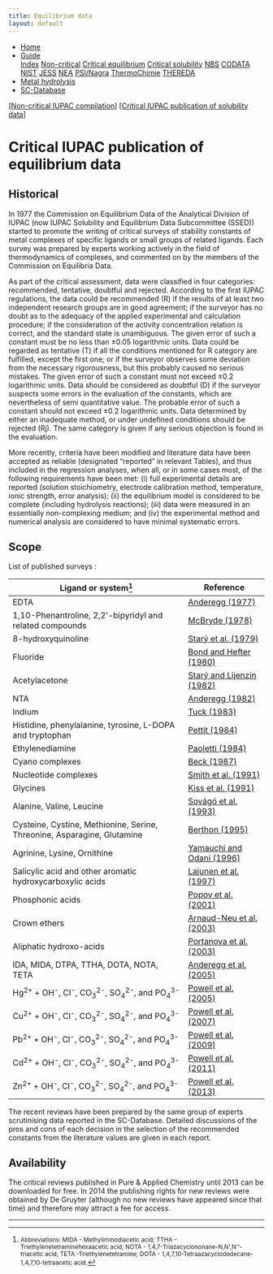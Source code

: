 ```yaml
---
title: Equilibrium data
layout: default
---
```

<ul>
  <li><a href="/">Home</a></li>
  <li class="dropdown">
    <a href="javascript:void(0)" class="dropbtn" class="active">Guide</a>
    <div class="dropdown-content">
      <a href="index.html">Index</a>
      <a href="noncritical.html">Non-critical</a>
      <a class="active" href="critical-equilibrium.html">Critical equilibrium</a>
      <a href="critical-solubility.html">Critical solubility</a>
      <a href="NBS.html">NBS</a>
      <a href="CODATA.html">CODATA</a>
      <a href="NIST.html">NIST</a>
      <a href="JESS.html">JESS</a>
      <a href="NEA.html">NEA</a>
      <a href="PSI.html">PSI/Nagra</a>
      <a href="thermochimie.html">ThermoChimie</a>
      <a href="THEREDA.html">THEREDA</a>
    </div>
  </li>
  <li><a href="/cost-nectar.html">Metal hydrolysis</a></li>
  <li><a href="/sc-database.html">SC-Database</a></li>
</ul>

[[Non-critical IUPAC compilation](noncritical.html)] [[Critical IUPAC publication of solubility data](critical-solubility.html)]

# Critical IUPAC publication of equilibrium data

## Historical

In 1977 the Commission on Equilibrium Data of the Analytical Division of IUPAC (now IUPAC Solubility and Equilibrium Data Subcommittee (SSED)) started to promote the writing of critical surveys of stability constants of metal complexes of specific ligands or small groups of related ligands. Each survey was prepared by experts working actively in the field of thermodynamics of complexes, and commented on by the members of the Commission on Equilibria Data.

As part of the critical assessment, data were classified in four categories: recommended, tentative, doubtful and rejected. According to the first IUPAC regulations, the data could be recommended (R) if the results of at least two independent research groups are in good agreement; if the surveyor has no doubt as to the adequacy of the applied experimental and calculation procedure; if the consideration of the activity concentration relation is correct, and the standard state is unambiguous. The given error of such a constant must be no less than ±0.05 logarithmic units. Data could be regarded as tentative (T) if all the conditions mentioned for R category are fulfilled, except the first one; or if the surveyor observes some deviation from the necessary rigorousness, but this probably caused no serious mistakes. The given error of such a constant must not exceed ±0.2 logarithmic units. Data should be considered as doubtful (D) if the surveyor suspects some errors in the evaluation of the constants, which are nevertheless of semi quantitative value. The probable error of such a constant should not exceed ±0.2 logarithmic units. Data determined by either an inadequate method, or under undefined conditions should be rejected (Rj). The same category is given if any serious objection is found in the evaluation.

More recently, criteria have been modified and literature data have been accepted as reliable (designated “reported” in relevant Tables), and thus included in the regression analyses, when all, or in some cases most, of the following requirements have been met: (i) full experimental details are reported (solution stoichiometry, electrode calibration method, temperature, ionic strength, error analysis); (ii) the equilibrium model is considered to be complete (including hydrolysis reactions); (iii) data were measured in an essentially non-complexing medium; and (iv) the experimental method and numerical analysis are considered to have minimal systematic errors.

## Scope

List of published surveys :

| Ligand or system[^a]      | Reference |
| ----------------      | --------- |
| EDTA      | [Anderegg (1977)](https://www.elsevier.com/books/critical-survey-of-stability-constants-of-edta-complexes/anderegg/978-0-08-022009-3)       |
| 1,10-Phenantroline, 2,2’-bipyridyl and related compounds   | [McBryde (1978)](https://www.elsevier.com/books/a-critical-review-of-equilibrium-data-for-proton-and-metal-complexes-of-1-10-phenanthroline-2-2-bipyridyl-and-related-compounds/mcbryde/978-0-08-022344-5)        |
| 8-hydroxyquinoline      | [Starý et al. (1979)](https://www.elsevier.com/books/critical-evaluation-of-equilibrium-constants-involving-8-hydroxyquinoline-and-its-metal-chelates/stary/978-0-08-023929-3)       |
| Fluoride   | [Bond and Hefter (1980)](https://www.elsevier.com/books/critical-survey-of-stability-constants-and-related-thermodynamic-data-of-fluoride-complexes-in-aqueous-solution/bond/978-0-08-022377-3)        |
| Acetylacetone      | [Starý and Lijenzin (1982)](https://www.degruyter.com/document/doi/10.1351/pac198254122557)       |
| NTA   | [Anderegg (1982)](https://www.degruyter.com/document/doi/10.1351/pac198254122693/html)        |
| Indium      | [Tuck (1983)](https://doi.org/10.1351/pac198355091477)       |
| Histidine, phenylalanine, tyrosine, L-DOPA and tryptophan   | [Pettit (1984)](http://dx.doi.org/10.1351/pac198456020247)        |
| Ethylenediamine      | [Paoletti (1984)](https://doi.org/10.1351/pac198456040491)       |
| Cyano complexes   | [Beck (1987)](https://doi.org/10.1351/pac198759121703)        |
| Nucleotide complexes      | [Smith et al. (1991)](https://doi.org/10.1351/pac199163071015)       |
| Glycines   | [Kiss et al. (1991)](https://doi.org/10.1351/pac199163040597)        |
| Alanine, Valine, Leucine      | [Sovágó et al. (1993)](https://doi.org/10.1351/pac199365051029)       |
| Cysteine, Cystine, Methionine, Serine, Threonine, Asparagine, Glutamine   | [Berthon (1995)](http://dx.doi.org/10.1351/pac199567071117)        |
| Agrinine, Lysine, Ornithine      | [Yamauchi and Odani (1996)](http://dx.doi.org/10.1351/pac199668020469)       |
| Salicylic acid and other aromatic hydroxycarboxylic acids   | [Lajunen et al. (1997)](http://dx.doi.org/10.1351/pac199769020329)        |
| Phosphonic acids      | [Ρopov et al. (2001)](http://dx.doi.org/10.1351/pac200173101641)       |
| Crown ethers   | [Arnaud-Neu et al. (2003)](http://dx.doi.org/10.1351/pac200375010071)        |
| Aliphatic hydroxo-acids      | [Portanova et al. (2003)](https://doi.org/10.1351/pac200375040495)       |
| IDA, MIDA, DTPA, TTHA, DOTA, NOTA, TETA   | [Anderegg et al. (2005)]( http://dx.doi.org/10.1351/pac200577081445)        |
| Hg<sup>2+</sup> + OH<sup>-</sup>, Cl<sup>-</sup>, CO<sub>3</sub><sup>2-</sup>, SO<sub>4</sub><sup>2-</sup>, and PO<sub>4</sub><sup>3-</sup>      | [Powell et al. (2005)](http://dx.doi.org/10.1351/pac200577040739)       |
| Cu<sup>2+</sup> + OH<sup>-</sup>, Cl<sup>-</sup>, CO<sub>3</sub><sup>2-</sup>, SO<sub>4</sub><sup>2-</sup>, and PO<sub>4</sub><sup>3-</sup>   | [Powell et al. (2007)](http://dx.doi.org/10.1351/pac200779050895)        |
| Pb<sup>2+</sup> + OH<sup>-</sup>, Cl<sup>-</sup>, CO<sub>3</sub><sup>2-</sup>, SO<sub>4</sub><sup>2-</sup>, and PO<sub>4</sub><sup>3-</sup>      | [Powell et al. (2009)](http://dx.doi.org/10.1351/PAC-REP-09-03-05)       |
| Cd<sup>2+</sup> + OH<sup>-</sup>, Cl<sup>-</sup>, CO<sub>3</sub><sup>2-</sup>, SO<sub>4</sub><sup>2-</sup>, and PO<sub>4</sub><sup>3-</sup>   | [Powell et al. (2011)](http://dx.doi.org/10.1351/PAC-REP-10-08-09)        |
| Zn<sup>2+</sup> + OH<sup>-</sup>, Cl<sup>-</sup>, CO<sub>3</sub><sup>2-</sup>, SO<sub>4</sub><sup>2-</sup>, and PO<sub>4</sub><sup>3-</sup>      | [Powell et al. (2013)](http://dx.doi.org/10.1351/PAC-REP-13-06-03)       |

[^a]: <small>Abbreviations: MIDA - Methyliminodiacetic acid; TTHA - Triethylenetetraminehexaacetic acid; NOTA - 1,4,7-Triazacyclononane-N,N',N''-triacetic acid; TETA -Triethylenetetramine; DOTA - 1,4,7,10-Tetraazacyclododecane-1,4,7,10-tetraacetic acid.</small>

The recent reviews have been prepared by the same group of experts scrutinising data reported in the SC-Database. Detailed discussions of the pros and cons of each decision in the selection of the recommended constants from the literature values are given in each report.

## Availability

The critical reviews published in Pure & Applied Chemistry until 2013 can be downloaded for free. In 2014 the publishing rights for new reviews were obtained by De Gruyter (although no new reviews have appeared since that time) and therefore may attract a fee for access.

---
